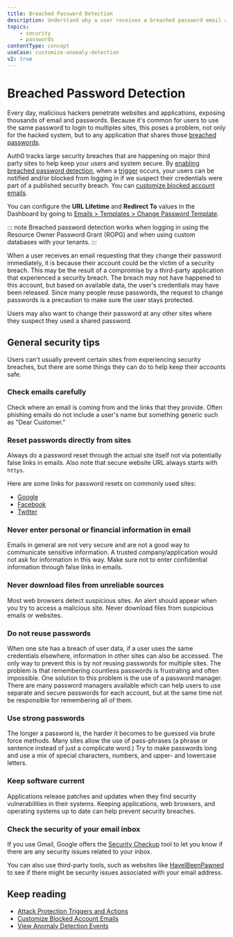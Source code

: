 ```yaml
---
title: Breached Password Detection
description: Understand why a user receives a breached password email and general web security tips.
topics:
    - security
    - passwords
contentType: concept
useCase: customize-anomaly-detection
v2: true
---
```


# Breached Password Detection

Every day, malicious hackers penetrate websites and applications, exposing thousands of email and passwords. Because it's common for users to use the same password to login to multiples sites, this poses a problem, not only for the hacked system, but to any application that shares those [breached passwords](/anomaly-detection/concepts/breached-passwords).

Auth0 tracks large security breaches that are happening on major third party sites to help keep your users and system secure. By [enabling breached password detection](/anomaly-detection/guides/set-anomaly-detection-preferences), when a [trigger](/anomaly-detection/references/attack-protection-triggers-actions) occurs, your users can be notified and/or blocked from logging in if we suspect their credentials were part of a published security breach. You can [customize blocked account emails](/anomaly-detection/guides/customize-blocked-account-emails).

You can configure the **URL Lifetime** and **Redirect To** values in the Dashboard by going to [Emails > Templates > Change Password Template](${manage_url}/#/emails).

::: note
Breached password detection works when logging in using the Resource Owner Password Grant (ROPG) and when using custom databases with your tenants.
:::

When a user receives an email requesting that they change their password immediately, it is because their account could be the victim of a security breach. This may be the result of a compromise by a third-party application that experienced a security breach. The breach may not have happened to this account, but based on available data, the user's credentials may have been released. Since many people reuse passwords, the request to change passwords is a precaution to make sure the user stays protected. 

Users may also want to change their password at any other sites where they suspect they used a shared password. 

## General security tips

Users can't usually prevent certain sites from experiencing security breaches, but there are some things they can do to help keep their accounts safe.

### Check emails carefully

Check where an email is coming from and the links that they provide. Often phishing emails do not include a user's name but something generic such as "Dear Customer."  

### Reset passwords directly from sites

Always do a password reset through the actual site itself not via potentially false links in emails. Also note that secure website URL always starts with `https`.

Here are some links for password resets on commonly used sites:
* [Google](https://www.google.com/accounts/recovery/)
* [Facebook](https://www.facebook.com/settings)
* [Twitter](https://twitter.com/settings/password)

### Never enter personal or financial information in email

Emails in general are not very secure and are not a good way to communicate sensitive information. A trusted company/application would not ask for  information in this way. Make sure not to enter confidential information through false links in emails. 

### Never download files from unreliable sources

Most web browsers detect suspicious sites. An alert should appear when you try to access a malicious site. Never download files from suspicious emails or websites.

### Do not reuse passwords

When one site has a breach of user data, if a user uses the same credentials elsewhere, information in other sites can also be accessed. The only way to prevent this is by not reusing passwords for multiple sites. The problem is that remembering countless passwords is frustrating and often impossible. One solution to this problem is the use of a password manager. There are many password managers available which can help users to use separate and secure passwords for each account, but at the same time not be responsible for remembering all of them. 

### Use strong passwords

The longer a password is, the harder it becomes to be guessed via brute force methods. Many sites allow the use of pass-phrases (a phrase or sentence instead of just a complicate word.) Try to make passwords long and use a mix of special characters, numbers, and upper- and lowercase letters.

### Keep software current

Applications release patches and updates when they find security vulnerabilities in their systems. Keeping applications, web browsers, and operating systems up to date can help prevent security breaches.

### Check the security of your email inbox

If you use Gmail, Google offers the [Security Checkup](https://myaccount.google.com/security-checkup) tool to let you know if there are any security issues related to your inbox.

You can also use third-party tools, such as websites like [HaveIBeenPawned](https://haveibeenpwned.com/PwnedWebsites) to see if there might be security issues associated with your email address.

## Keep reading

* [Attack Protection Triggers and Actions](/anomaly-detection/references/attack-protection-triggers-actions)
* [Customize Blocked Account Emails](/anomaly-detection/guides/customize-blocked-account-emails)
* [View Anomaly Detection Events](/anomaly-detection/guides/view-anomaly-detection-events)
